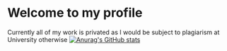 # Welcome to my profile
Currently all of my work is privated as I would be subject to plagiarism at University otherwise
[![Anurag's GitHub stats](github-readme-stats-92fq8bq04-rthom6s-projects.vercel.app)](https://github.com/rthom6/github-readme-stats)
